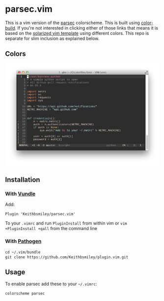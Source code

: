 # parsec.vim

This is a vim version of the
[parsec](https://github.com/Keithbsmiley/parsec) colorscheme. This is
built using
[color-build](https://github.com/Keithbsmiley/color-builder). If
you're not interested in clicking either of those links that means it
is based on the [solarized vim
template](https://github.com/altercation/vim-colors-solarized) using
different colors. This repo is separate for slim inclusion as
explained below.

## Colors

![screenshot](https://raw.githubusercontent.com/Keithbsmiley/parsec/master/screenshots/vim.png)

## Installation

### With [Vundle](https://github.com/gmarik/vundle)

Add:

```
Plugin 'Keithbsmiley/parsec.vim'
```

To your `.vimrc` and run `PluginInstall` from within vim or `vim +PluginInstall +qall` from the command line

### With [Pathogen](https://github.com/tpope/vim-pathogen)

```
cd ~/.vim/bundle
git clone https://github.com/Keithbsmiley/plugin.vim.git
```

## Usage

To enable parsec add these to your `~/.vimrc`:

```
colorscheme parsec
```
